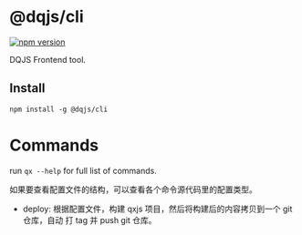 # @dqjs/cli

[![npm version](https://badge.fury.io/js/%40dqjs%2Fcli.svg)](https://badge.fury.io/js/%40dqjs%2Fcli)

DQJS Frontend tool.

## Install

```
npm install -g @dqjs/cli
```

# Commands

run `qx --help` for full list of commands.

如果要查看配置文件的结构，可以查看各个命令源代码里的配置类型。

- deploy: 根据配置文件，构建 qxjs 项目，然后将构建后的内容拷贝到一个 git 仓库，自动 打 tag 并 push git 仓库。
